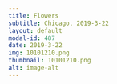 ```yaml
---
title: Flowers
subtitle: Chicago, 2019-3-22
layout: default
modal-id: 487
date: 2019-3-22
img: 10101210.png
thumbnail: 10101210.png
alt: image-alt
---
```

